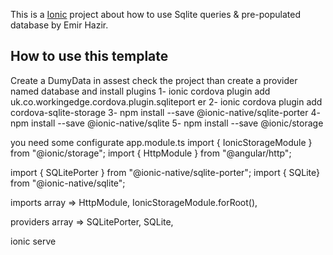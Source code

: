 This is a  [Ionic](http://ionicframework.com/docs/) project about how to use Sqlite queries & pre-populated database by Emir Hazir.

## How to use this template

Create a DumyData in assest check the project
than create a provider named database
and install plugins 
1- ionic cordova plugin add uk.co.workingedge.cordova.plugin.sqliteport
er
2- ionic cordova plugin add cordova-sqlite-storage
3- npm install --save @ionic-native/sqlite-porter
4- npm install --save @ionic-native/sqlite
5- npm install --save @ionic/storage

you need some configurate app.module.ts 
import { IonicStorageModule } from "@ionic/storage"; 
import { HttpModule } from "@angular/http"; 

import { SQLitePorter } from "@ionic-native/sqlite-porter"; 
import { SQLite} from "@ionic-native/sqlite"; 

imports array => HttpModule, 
    IonicStorageModule.forRoot(), 

providers array => SQLitePorter, 
    SQLite,  


ionic serve 



